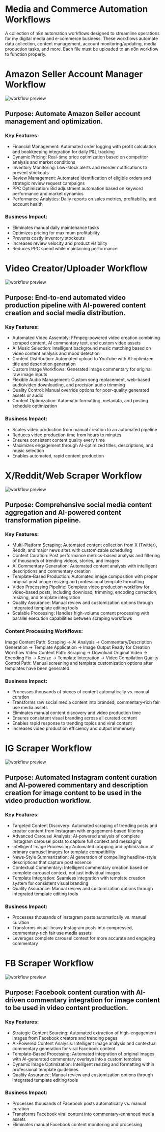 # Media and Commerce Automation Workflows
A collection of n8n automation workflows designed to streamline operations for my digital media and e-commerce business. These workflows automate data collection, content management, account monitoring/updating, media production tasks, and more. Each file must be uploaded to an n8n workflow to function properly.

# Amazon Seller Account Manager Workflow
![workflow preview](https://github.com/user-attachments/assets/639c535b-6aa2-4aef-8bc4-c91f781c6bbb)

## Purpose: Automate Amazon Seller account management and optimization.

### Key Features:
- Financial Management: Automated order logging with profit calculation and bookkeeping integration for daily P&L tracking
- Dynamic Pricing: Real-time price optimization based on competitor analysis and market conditions
- Inventory Monitoring: Low-stock alerts and reorder notifications to prevent stockouts
- Review Management: Automated identification of eligible orders and strategic review request campaigns
- PPC Optimization: Bid adjustment automation based on keyword performance and market dynamics
- Performance Analytics: Daily reports on sales metrics, profitability, and account health

### Business Impact:
- Eliminates manual daily maintenance tasks
- Optimizes pricing for maximum profitability
- Prevents costly inventory stockouts
- Increases review velocity and product visibility
- Reduces PPC spend while maintaining performance

# Video Creator/Uploader Workflow
![workflow preview](https://github.com/user-attachments/assets/51c8aa77-0629-46dc-bb33-f14a3bdfd013)

## Purpose: End-to-end automated video production pipeline with AI-powered content creation and social media distribution.

### Key Features: 
- Automated Video Assembly: FFmpeg-powered video creation combining scraped content, AI commentary text, and custom video assets
- AI Music Selection: Intelligent background music matching based on video content analysis and mood detection
- Content Distribution: Automated upload to YouTube with AI-optimized title and description generation
- Custom Image Workflows: Generated image commentary for original raw image inputs 
- Flexible Audio Management: Custom song replacement, web-based audio/video downloading, and precision audio trimming
- Quality Control: Manual override options for poor-quality generated assets or audio
- Content Optimization: Automatic formatting, metadata, and posting schedule optimization

### Business Impact:
- Scales video production from manual creation to an automated pipeline
- Reduces video production time from hours to minutes
- Ensures consistent content quality every time
- Maximizes engagement through AI-optimized titles, descriptions, and music selection
- Enables automated, rapid content production

# X/Reddit/Web Scraper Workflow
![workflow preview](https://github.com/user-attachments/assets/ece0245b-f2d1-426c-b52a-bef08772d579)

## Purpose: Comprehensive social media content aggregation and AI-powered content transformation pipeline.

### Key Features:
- Multi-Platform Scraping: Automated content collection from X (Twitter), Reddit, and major news sites with customizable scheduling
- Content Curation: Post performance metrics-based analysis and filtering of thousands of trending videos, stories, and images
- AI Commentary Generation: Automated content analysis with intelligent descriptions and commentary creation
- Template-Based Production: Automated image composition with proper original post image resizing and professional template formatting
- Video Processing Pipeline: Complete video production workflow for video-based posts, including download, trimming, encoding correction, resizing, and template integration
- Quality Assurance: Manual review and customization options through integrated template editing tools
- Scalable Processing: Handles high-volume content processing with parallel execution capabilities between scraping workflows

### Content Processing Workflows:
Image Content Path: Scraping → AI Analysis → Commentary/Description Generation → Template Application → Image Output Ready for Creation Workflow
Video Content Path: Scraping → Download Original Video → Encoding Fix → Resize → Template Integration → Video Compilation
Quality Control Path: Manual screening and template customization options after templates have been generated

### Business Impact:
- Processes thousands of pieces of content automatically vs. manual curation
- Transforms raw social media content into branded, commentary-rich fair use media assets
- Eliminates manual content discovery and video production time
- Ensures consistent visual branding across all curated content
- Enables rapid response to trending topics and viral content
- Increases video production efficiency and output immensely 

# IG Scraper Workflow
![workflow preview](https://github.com/user-attachments/assets/f3282979-0139-4155-af8c-6576b4a21ece)

## Purpose: Automated Instagram content curation and AI-powered commentary and description creation for image content to be used in the video production workflow.

### Key Features:
- Targeted Content Discovery: Automated scraping of trending posts and creator content from Instagram with engagement-based filtering
- Advanced Carousel Analysis: AI-powered analysis of complete Instagram carousel posts to capture full context and messaging
- Intelligent Image Processing: Automated cropping and optimization of primary carousel images for template compatibility
- News-Style Summarization: AI generation of compelling headline-style descriptions that capture post essence
- Contextual Commentary: Intelligent commentary creation based on complete carousel context, not just individual images
- Template Integration: Seamless integration with template creation system for consistent visual branding
- Quality Assurance: Manual review and customization options through integrated template editing tools

### Business Impact:
- Processes thousands of Instagram posts automatically vs. manual curation
- Transforms visual-heavy Instagram posts into compressed, commentary-rich fair use media assets
- Leverages complete carousel context for more accurate and engaging commentary

# FB Scraper Workflow
![workflow preview](https://github.com/user-attachments/assets/3d09d708-9b12-4537-b6dc-054525ccd82d)

## Purpose: Facebook content curation with AI-driven commentary integration for image content to be used in video content production.

### Key Features: 
- Strategic Content Sourcing: Automated extraction of high-engagement images from Facebook creators and trending pages
- AI-Powered Content Analysis: Intelligent image analysis and contextual commentary generation for viral Facebook content
- Template-Based Processing: Automated integration of original images with AI-generated commentary overlays into a custom template
- Dynamic Image Optimization: Intelligent resizing and formatting within professional template guidelines.
- Quality Assurance: Manual review and customization options through integrated template editing tools

### Business Impact:
- Processes thousands of Facebook posts automatically vs. manual curation
- Transforms Facebook viral content into commentary-enhanced media assets
- Eliminates manual Facebook content monitoring and processing
